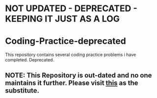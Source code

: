 # NOT UPDATED - DEPRECATED - KEEPING IT JUST AS A LOG
# Coding-Practice-deprecated
This repository contains several coding practice problems i have completed. Deprecated.

## NOTE: This Repository is out-dated and no one maintains it further. Please visit [this](https://github.com/siddharth2016/problem-solving) as the substitute.
